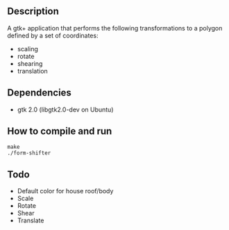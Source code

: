 Description
-----------
A gtk+ application that performs the following transformations to a polygon defined by a set of coordinates:
 + scaling
 + rotate
 + shearing
 + translation

Dependencies
------------
 + gtk 2.0 (libgtk2.0-dev on Ubuntu)

How to compile and run
----------------------
	make
	./form-shifter
	
Todo
----
 + Default color for house roof/body
 + Scale
 + Rotate
 + Shear
 + Translate